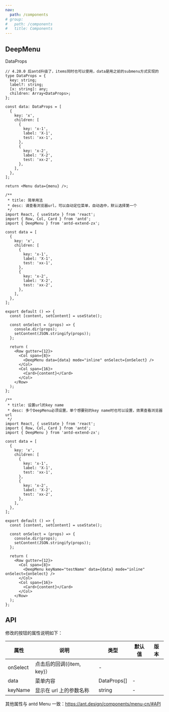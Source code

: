 ```yaml
---
nav:
  path: /components
# group:
#   path: /components
#   title: Components
---
```


## DeepMenu

DataProps

```tsx | pure
// 4.20.0 后antd升级了，items同时也可以使用，data是用之前的submenu方式实现的
type DataProps = {
  key: string;
  label?: string;
  [x: string]: any;
  children: Array<DataProps>;
};

const data: DataProps = [
  {
    key: 'x',
    children: [
      {
        key: 'x-1',
        label: 'X-1',
        test: 'xx-1',
      },
      {
        key: 'x-2',
        label: 'X-2',
        test: 'xx-2',
      },
    ],
  },
];

return <Menu data={menu} />;
```

```tsx
/**
 * title: 简单用法
 * desc: 请查看浏览器url，可以自动定位菜单，自动选中，默认选择第一个
 */
import React, { useState } from 'react';
import { Row, Col, Card } from 'antd';
import { DeepMenu } from 'antd-extend-zx';

const data = [
  {
    key: 'x',
    children: [
      {
        key: 'x-1',
        label: 'X-1',
        test: 'xx-1',
      },
      {
        key: 'x-2',
        label: 'X-2',
        test: 'xx-2',
      },
    ],
  },
];

export default () => {
  const [content, setContent] = useState();

  const onSelect = (props) => {
    console.dir(props);
    setContent(JSON.stringify(props));
  };

  return (
    <Row gutter={12}>
      <Col span={8}>
        <DeepMenu data={data} mode="inline" onSelect={onSelect} />
      </Col>
      <Col span={16}>
        <Card>{content}</Card>
      </Col>
    </Row>
  );
};
```

```tsx
/**
 * title: 设置url的key name
 * desc: 多个DeepMenu必须设置，单个想要别的key name时也可以设置，效果查看浏览器url
 */
import React, { useState } from 'react';
import { Row, Col, Card } from 'antd';
import { DeepMenu } from 'antd-extend-zx';

const data = [
  {
    key: 'x',
    children: [
      {
        key: 'x-1',
        label: 'X-1',
        test: 'xx-1',
      },
      {
        key: 'x-2',
        label: 'X-2',
        test: 'xx-2',
      },
    ],
  },
];

export default () => {
  const [content, setContent] = useState();

  const onSelect = (props) => {
    console.dir(props);
    setContent(JSON.stringify(props));
  };

  return (
    <Row gutter={12}>
      <Col span={8}>
        <DeepMenu keyName="testName" data={data} mode="inline" onSelect={onSelect} />
      </Col>
      <Col span={16}>
        <Card>{content}</Card>
      </Col>
    </Row>
  );
};
```

## API

修改的按钮的属性说明如下：

| 属性     | 说明                       | 类型        | 默认值 | 版本 |
| -------- | -------------------------- | ----------- | ------ | ---- |
| onSelect | 点击后的回调({item, key}） | -           |        |
| data     | 菜单内容                   | DataProps[] | -      |      |
| keyName  | 显示在 url 上的参数名称    | string      | -      |      |

其他属性与 antd Menu 一致：https://ant.design/components/menu-cn/#API
